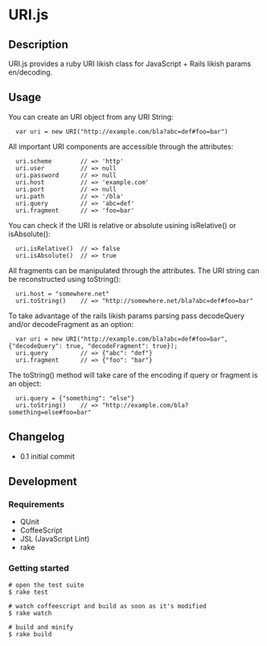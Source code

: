 # URI.js
## Description
URI.js provides a ruby URI likish class for JavaScript + Rails likish params en/decoding.

## Usage
  You can create an URI object from any URI String:
  
      var uri = new URI("http://example.com/bla?abc=def#foo=bar")
      
  All important URI components are accessible through the attributes:
  
      uri.scheme        // => 'http'
      uri.user          // => null
      uri.password      // => null
      uri.host          // => 'example.com'
      uri.port          // => null
      uri.path          // => '/bla'
      uri.query         // => 'abc=def'
      uri.fragment      // => 'foo=bar'
  
  You can check if the URI is relative or absolute usining isRelative() or isAbsolute():
  
      uri.isRelative()  // => false
      uri.isAbsolute()  // => true
      
  All fragments can be manipulated through the attributes.
  The URI string can be reconstructed using toString():
  
      uri.host = "somewhere.net"
      uri.toString()    // => "http://somewhere.net/bla?abc=def#foo=bar"
      
      
  To take advantage of the rails likish params parsing pass decodeQuery and/or decodeFragment as an option:
  
      var uri = new URI("http://example.com/bla?abc=def#foo=bar", {"decodeQuery": true, "decodeFragment": true});
      uri.query         // => {"abc": "def"}
      uri.fragment      // => {"foo": "bar"}
  
  The toString() method will take care of the encoding if query or fragment is an object:
  
      uri.query = {"something": "else"}
      uri.toString()    // => "http://example.com/bla?something=else#foo=bar"

## Changelog

- 0.1 initial commit
  
## Development
### Requirements

- QUnit
- CoffeeScript
- JSL (JavaScript Lint)
- rake

### Getting started
    # open the test suite
    $ rake test 
    
    # watch coffeescript and build as soon as it's modified
    $ rake watch      

    # build and minify
    $ rake build


    